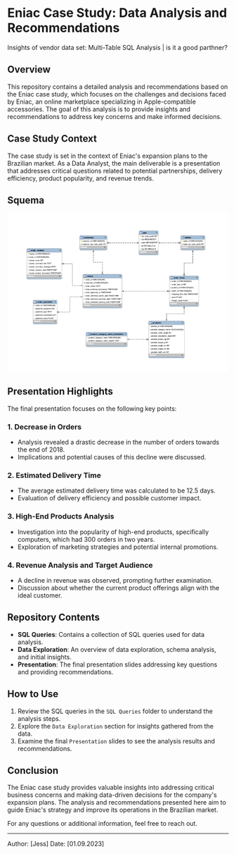 # Eniac Case Study: Data Analysis and Recommendations
Insights of vendor data set: Multi-Table SQL Analysis | is it a good parthner?


## Overview
This repository contains a detailed analysis and recommendations based on the Eniac case study, which 
focuses on the challenges and decisions faced by Eniac, an online marketplace specializing in Apple-compatible 
accessories. The goal of this analysis is to provide insights and recommendations to address key concerns
and make informed decisions.

## Case Study Context
The case study is set in the context of Eniac's expansion plans to the Brazilian market. As a Data Analyst, the main 
deliverable is a presentation that addresses critical questions related to potential partnerships, delivery efficiency, product popularity, and revenue trends.

## Squema

![Image Alt Text](imageschema.png)


## Presentation Highlights
The final presentation focuses on the following key points:

### 1. Decrease in Orders
- Analysis revealed a drastic decrease in the number of orders towards the end of 2018.
- Implications and potential causes of this decline were discussed.

### 2. Estimated Delivery Time
- The average estimated delivery time was calculated to be 12.5 days.
- Evaluation of delivery efficiency and possible customer impact.

### 3. High-End Products Analysis
- Investigation into the popularity of high-end products, specifically computers, which had 300 orders in two years.
- Exploration of marketing strategies and potential internal promotions.

### 4. Revenue Analysis and Target Audience
- A decline in revenue was observed, prompting further examination.
- Discussion about whether the current product offerings align with the ideal customer.

## Repository Contents
- **SQL Queries**: Contains a collection of SQL queries used for data analysis.
- **Data Exploration**: An overview of data exploration, schema analysis, and initial insights.
- **Presentation**: The final presentation slides addressing key questions and providing recommendations.

## How to Use
1. Review the SQL queries in the `SQL Queries` folder to understand the analysis steps.
2. Explore the `Data Exploration` section for insights gathered from the data.
3. Examine the final `Presentation` slides to see the analysis results and recommendations.

## Conclusion
The Eniac case study provides valuable insights into addressing critical business concerns and making data-driven decisions for the company's expansion plans. The analysis and recommendations presented here aim to guide Eniac's strategy and improve its operations in the Brazilian market.

For any questions or additional information, feel free to reach out.

---
Author: [Jess]
Date: [01.09.2023]


 
